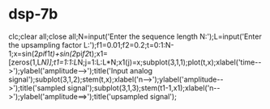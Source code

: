 # dsp-7b
clc;clear all;close all;N=input('Enter the sequence length N:');L=input('Enter the upsampling factor L:');f1=0.01;f2=0.2;t=0:1:N-1;x=sin(2*pi*f1*t)+sin(2*pi*f2*t);x1=[zeros(1,L*N)];t1=1:1:L*N;j=1:L:L*N;x1(j)=x;subplot(3,1,1);plot(t,x);xlabel('time-->');ylabel('amplitude-->');title('Input analog signal');subplot(3,1,2);stem(t,x);xlabel('n-->');ylabel('amplitude-->');title('sampled signal');subplot(3,1,3);stem(t1-1,x1);xlabel('n-->');ylabel('amplitude==>');title('upsampled signal');
